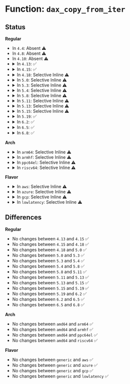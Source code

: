 # Function: <code>dax_copy_from_iter</code>

## Status
<b>Regular</b>
<ul>
<li>
In <code>4.4</code>: Absent ⚠️
</li>
<li>
In <code>4.8</code>: Absent ⚠️
</li>
<li>
In <code>4.10</code>: Absent ⚠️
</li>
<li>
<details>
<summary>In <code>4.13</code>: ✅</summary>

```c
size_t dax_copy_from_iter(struct dax_device *dax_dev, long unsigned int pgoff, void *addr, size_t bytes, struct iov_iter *i);
```

**Collision:** Unique Global

**Inline:** No

**Transformation:** False

**Instances:**

```
In drivers/dax/super.c (ffffffff8163c9d0)
Location: drivers/dax/super.c:248
Inline: False
Direct callers:
  - fs/dax.c:dax_iomap_actor
  - drivers/md/dm-linear.c:linear_dax_copy_from_iter
  - drivers/md/dm-stripe.c:stripe_dax_copy_from_iter
```
**Symbols:**

```
ffffffff8163c9d0-ffffffff8163c9f3: dax_copy_from_iter (STB_GLOBAL)
```
</details>
</li>
<li>
<details>
<summary>In <code>4.15</code>: ✅</summary>

```c
size_t dax_copy_from_iter(struct dax_device *dax_dev, long unsigned int pgoff, void *addr, size_t bytes, struct iov_iter *i);
```

**Collision:** Unique Global

**Inline:** No

**Transformation:** False

**Instances:**

```
In drivers/dax/super.c (ffffffff816a5660)
Location: drivers/dax/super.c:272
Inline: False
Direct callers:
  - fs/dax.c:dax_iomap_actor
  - drivers/md/dm-linear.c:linear_dax_copy_from_iter
  - drivers/md/dm-stripe.c:stripe_dax_copy_from_iter
```
**Symbols:**

```
ffffffff816a5660-ffffffff816a5689: dax_copy_from_iter (STB_GLOBAL)
```
</details>
</li>
<li>
<details>
<summary>In <code>4.18</code>: Selective Inline ⚠️</summary>

```c
size_t dax_copy_from_iter(struct dax_device *dax_dev, long unsigned int pgoff, void *addr, size_t bytes, struct iov_iter *i);
```

**Collision:** Unique Global

**Inline:** Selective

**Transformation:** False

**Instances:**

```
In drivers/dax/super.c (ffffffff816e1be0)
Location: drivers/dax/super.c:288
Inline: True
Direct callers:
  - fs/dax.c:dax_iomap_actor
  - drivers/md/dm-linear.c:linear_dax_copy_from_iter
  - drivers/md/dm-stripe.c:stripe_dax_copy_from_iter
```
**Symbols:**

```
ffffffff816e1be0-ffffffff816e1c0b: dax_copy_from_iter (STB_GLOBAL)
```
</details>
</li>
<li>
<details>
<summary>In <code>5.0</code>: Selective Inline ⚠️</summary>

```c
size_t dax_copy_from_iter(struct dax_device *dax_dev, long unsigned int pgoff, void *addr, size_t bytes, struct iov_iter *i);
```

**Collision:** Unique Global

**Inline:** Selective

**Transformation:** False

**Instances:**

```
In drivers/dax/super.c (ffffffff81705000)
Location: drivers/dax/super.c:287
Inline: True
Direct callers:
  - fs/dax.c:dax_iomap_actor
  - drivers/md/dm-linear.c:linear_dax_copy_from_iter
  - drivers/md/dm-stripe.c:stripe_dax_copy_from_iter
```
**Symbols:**

```
ffffffff81705000-ffffffff81705028: dax_copy_from_iter (STB_GLOBAL)
```
</details>
</li>
<li>
<details>
<summary>In <code>5.3</code>: Selective Inline ⚠️</summary>

```c
size_t dax_copy_from_iter(struct dax_device *dax_dev, long unsigned int pgoff, void *addr, size_t bytes, struct iov_iter *i);
```

**Collision:** Unique Global

**Inline:** Selective

**Transformation:** False

**Instances:**

```
In drivers/dax/super.c (ffffffff8173ee10)
Location: drivers/dax/super.c:327
Inline: True
Direct callers:
  - fs/dax.c:dax_iomap_actor
  - drivers/md/dm-linear.c:linear_dax_copy_from_iter
  - drivers/md/dm-stripe.c:stripe_dax_copy_from_iter
```
**Symbols:**

```
ffffffff8173ee10-ffffffff8173ee3b: dax_copy_from_iter (STB_GLOBAL)
```
</details>
</li>
<li>
<details>
<summary>In <code>5.4</code>: Selective Inline ⚠️</summary>

```c
size_t dax_copy_from_iter(struct dax_device *dax_dev, long unsigned int pgoff, void *addr, size_t bytes, struct iov_iter *i);
```

**Collision:** Unique Global

**Inline:** Selective

**Transformation:** False

**Instances:**

```
In drivers/dax/super.c (ffffffff81762ff0)
Location: drivers/dax/super.c:327
Inline: True
Direct callers:
  - fs/dax.c:dax_iomap_actor
  - drivers/md/dm-linear.c:linear_dax_copy_from_iter
  - drivers/md/dm-stripe.c:stripe_dax_copy_from_iter
```
**Symbols:**

```
ffffffff81762ff0-ffffffff8176301b: dax_copy_from_iter (STB_GLOBAL)
```
</details>
</li>
<li>
<details>
<summary>In <code>5.8</code>: Selective Inline ⚠️</summary>

```c
size_t dax_copy_from_iter(struct dax_device *dax_dev, long unsigned int pgoff, void *addr, size_t bytes, struct iov_iter *i);
```

**Collision:** Unique Global

**Inline:** Selective

**Transformation:** False

**Instances:**

```
In drivers/dax/super.c (ffffffff81822db0)
Location: drivers/dax/super.c:331
Inline: True
Direct callers:
  - fs/dax.c:dax_iomap_actor
  - drivers/md/dm-linear.c:linear_dax_copy_from_iter
  - drivers/md/dm-stripe.c:stripe_dax_copy_from_iter
```
**Symbols:**

```
ffffffff81822db0-ffffffff81822de0: dax_copy_from_iter (STB_GLOBAL)
```
</details>
</li>
<li>
<details>
<summary>In <code>5.11</code>: Selective Inline ⚠️</summary>

```c
size_t dax_copy_from_iter(struct dax_device *dax_dev, long unsigned int pgoff, void *addr, size_t bytes, struct iov_iter *i);
```

**Collision:** Unique Global

**Inline:** Selective

**Transformation:** False

**Instances:**

```
In drivers/dax/super.c (ffffffff81831ac0)
Location: drivers/dax/super.c:339
Inline: True
Direct callers:
  - fs/dax.c:dax_iomap_actor
  - drivers/md/dm-linear.c:linear_dax_copy_from_iter
  - drivers/md/dm-stripe.c:stripe_dax_copy_from_iter
```
**Symbols:**

```
ffffffff81831ac0-ffffffff81831af0: dax_copy_from_iter (STB_GLOBAL)
```
</details>
</li>
<li>
<details>
<summary>In <code>5.13</code>: Selective Inline ⚠️</summary>

```c
size_t dax_copy_from_iter(struct dax_device *dax_dev, long unsigned int pgoff, void *addr, size_t bytes, struct iov_iter *i);
```

**Collision:** Unique Global

**Inline:** Selective

**Transformation:** False

**Instances:**

```
In drivers/dax/super.c (ffffffff81814cf0)
Location: drivers/dax/super.c:339
Inline: True
Direct callers:
  - fs/dax.c:dax_iomap_actor
  - drivers/md/dm-linear.c:linear_dax_copy_from_iter
  - drivers/md/dm-stripe.c:stripe_dax_copy_from_iter
```
**Symbols:**

```
ffffffff81814cf0-ffffffff81814d20: dax_copy_from_iter (STB_GLOBAL)
```
</details>
</li>
<li>
<details>
<summary>In <code>5.15</code>: Selective Inline ⚠️</summary>

```c
size_t dax_copy_from_iter(struct dax_device *dax_dev, long unsigned int pgoff, void *addr, size_t bytes, struct iov_iter *i);
```

**Collision:** Unique Global

**Inline:** Selective

**Transformation:** False

**Instances:**

```
In drivers/dax/super.c (ffffffff8189f480)
Location: drivers/dax/super.c:331
Inline: True
Direct callers:
  - fs/dax.c:dax_iomap_iter
  - drivers/md/dm-linear.c:linear_dax_copy_from_iter
  - drivers/md/dm-stripe.c:stripe_dax_copy_from_iter
```
**Symbols:**

```
ffffffff8189f480-ffffffff8189f4b0: dax_copy_from_iter (STB_GLOBAL)
```
</details>
</li>
<li>
<details>
<summary>In <code>5.19</code>: ✅</summary>

```c
size_t dax_copy_from_iter(struct dax_device *dax_dev, long unsigned int pgoff, void *addr, size_t bytes, struct iov_iter *i);
```

**Collision:** Unique Global

**Inline:** No

**Transformation:** False

**Instances:**

```
In drivers/dax/super.c (ffffffff819e94a0)
Location: drivers/dax/super.c:149
Inline: False
Direct callers:
  - fs/dax.c:dax_iomap_iter
```
**Symbols:**

```
ffffffff819e94a0-ffffffff819e9513: dax_copy_from_iter (STB_GLOBAL)
```
</details>
</li>
<li>
<details>
<summary>In <code>6.2</code>: ✅</summary>

```c
size_t dax_copy_from_iter(struct dax_device *dax_dev, long unsigned int pgoff, void *addr, size_t bytes, struct iov_iter *i);
```

**Collision:** Unique Global

**Inline:** No

**Transformation:** False

**Instances:**

```
In drivers/dax/super.c (ffffffff81b65d60)
Location: drivers/dax/super.c:171
Inline: False
Direct callers:
  - fs/dax.c:dax_iomap_iter
```
**Symbols:**

```
ffffffff81b65d60-ffffffff81b65dd3: dax_copy_from_iter (STB_GLOBAL)
```
</details>
</li>
<li>
<details>
<summary>In <code>6.5</code>: ✅</summary>

```c
size_t dax_copy_from_iter(struct dax_device *dax_dev, long unsigned int pgoff, void *addr, size_t bytes, struct iov_iter *i);
```

**Collision:** Unique Global

**Inline:** No

**Transformation:** False

**Instances:**

```
In drivers/dax/super.c (ffffffff81bb9370)
Location: drivers/dax/super.c:171
Inline: False
Direct callers:
  - fs/dax.c:dax_iomap_iter
```
**Symbols:**

```
ffffffff81bb9370-ffffffff81bb93e3: dax_copy_from_iter (STB_GLOBAL)
```
</details>
</li>
<li>
<details>
<summary>In <code>6.8</code>: ✅</summary>

```c
size_t dax_copy_from_iter(struct dax_device *dax_dev, long unsigned int pgoff, void *addr, size_t bytes, struct iov_iter *i);
```

**Collision:** Unique Global

**Inline:** No

**Transformation:** False

**Instances:**

```
In drivers/dax/super.c (ffffffff81c0d9d0)
Location: drivers/dax/super.c:171
Inline: False
Direct callers:
  - fs/dax.c:dax_iomap_iter
```
**Symbols:**

```
ffffffff81c0d9d0-ffffffff81c0da43: dax_copy_from_iter (STB_GLOBAL)
```
</details>
</li>
</ul>
<b>Arch</b>
<ul>
<li>
<details>
<summary>In <code>arm64</code>: Selective Inline ⚠️</summary>

```c
size_t dax_copy_from_iter(struct dax_device *dax_dev, long unsigned int pgoff, void *addr, size_t bytes, struct iov_iter *i);
```

**Collision:** Unique Global

**Inline:** Selective

**Transformation:** False

**Instances:**

```
In drivers/dax/super.c (ffff800010962d90)
Location: drivers/dax/super.c:327
Inline: True
Direct callers:
  - fs/dax.c:dax_iomap_actor
  - drivers/md/dm-linear.c:linear_dax_copy_from_iter
  - drivers/md/dm-stripe.c:stripe_dax_copy_from_iter
```
**Symbols:**

```
ffff800010962d90-ffff800010962e14: dax_copy_from_iter (STB_GLOBAL)
```
</details>
</li>
<li>
<details>
<summary>In <code>armhf</code>: Selective Inline ⚠️</summary>

```c
size_t dax_copy_from_iter(struct dax_device *dax_dev, long unsigned int pgoff, void *addr, size_t bytes, struct iov_iter *i);
```

**Collision:** Unique Global

**Inline:** Selective

**Transformation:** False

**Instances:**

```
In drivers/dax/super.c (c0a39e24)
Location: drivers/dax/super.c:327
Inline: True
```
**Symbols:**

```
c0a39e24-c0a39e6c: dax_copy_from_iter (STB_GLOBAL)
```
</details>
</li>
<li>
<details>
<summary>In <code>ppc64el</code>: Selective Inline ⚠️</summary>

```c
size_t dax_copy_from_iter(struct dax_device *dax_dev, long unsigned int pgoff, void *addr, size_t bytes, struct iov_iter *i);
```

**Collision:** Unique Global

**Inline:** Selective

**Transformation:** False

**Instances:**

```
In drivers/dax/super.c (c000000000a191e0)
Location: drivers/dax/super.c:327
Inline: True
Direct callers:
  - fs/dax.c:dax_iomap_actor
  - drivers/md/dm-linear.c:linear_dax_copy_from_iter
  - drivers/md/dm-stripe.c:stripe_dax_copy_from_iter
```
**Symbols:**

```
c000000000a191e0-c000000000a19238: dax_copy_from_iter (STB_GLOBAL)
```
</details>
</li>
<li>
<details>
<summary>In <code>riscv64</code>: Selective Inline ⚠️</summary>

```c
size_t dax_copy_from_iter(struct dax_device *dax_dev, long unsigned int pgoff, void *addr, size_t bytes, struct iov_iter *i);
```

**Collision:** Unique Global

**Inline:** Selective

**Transformation:** False

**Instances:**

```
In drivers/dax/super.c (ffffffe0005d034a)
Location: drivers/dax/super.c:327
Inline: True
Direct callers:
  - fs/dax.c:dax_iomap_actor
  - drivers/md/dm-linear.c:linear_dax_copy_from_iter
  - drivers/md/dm-stripe.c:stripe_dax_copy_from_iter
```
**Symbols:**

```
ffffffe0005d034a-ffffffe0005d039e: dax_copy_from_iter (STB_GLOBAL)
```
</details>
</li>
</ul>
<b>Flavor</b>
<ul>
<li>
<details>
<summary>In <code>aws</code>: Selective Inline ⚠️</summary>

```c
size_t dax_copy_from_iter(struct dax_device *dax_dev, long unsigned int pgoff, void *addr, size_t bytes, struct iov_iter *i);
```

**Collision:** Unique Global

**Inline:** Selective

**Transformation:** False

**Instances:**

```
In drivers/dax/super.c (ffffffff817176e0)
Location: drivers/dax/super.c:327
Inline: True
Direct callers:
  - fs/dax.c:dax_iomap_actor
  - drivers/md/dm-linear.c:linear_dax_copy_from_iter
  - drivers/md/dm-stripe.c:stripe_dax_copy_from_iter
```
**Symbols:**

```
ffffffff817176e0-ffffffff8171770b: dax_copy_from_iter (STB_GLOBAL)
```
</details>
</li>
<li>
<details>
<summary>In <code>azure</code>: Selective Inline ⚠️</summary>

```c
size_t dax_copy_from_iter(struct dax_device *dax_dev, long unsigned int pgoff, void *addr, size_t bytes, struct iov_iter *i);
```

**Collision:** Unique Global

**Inline:** Selective

**Transformation:** False

**Instances:**

```
In drivers/dax/super.c (ffffffff816efc10)
Location: drivers/dax/super.c:327
Inline: True
Direct callers:
  - fs/dax.c:dax_iomap_actor
  - drivers/md/dm-linear.c:linear_dax_copy_from_iter
  - drivers/md/dm-stripe.c:stripe_dax_copy_from_iter
```
**Symbols:**

```
ffffffff816efc10-ffffffff816efc3b: dax_copy_from_iter (STB_GLOBAL)
```
</details>
</li>
<li>
<details>
<summary>In <code>gcp</code>: Selective Inline ⚠️</summary>

```c
size_t dax_copy_from_iter(struct dax_device *dax_dev, long unsigned int pgoff, void *addr, size_t bytes, struct iov_iter *i);
```

**Collision:** Unique Global

**Inline:** Selective

**Transformation:** False

**Instances:**

```
In drivers/dax/super.c (ffffffff817564b0)
Location: drivers/dax/super.c:327
Inline: True
Direct callers:
  - fs/dax.c:dax_iomap_actor
  - drivers/md/dm-linear.c:linear_dax_copy_from_iter
  - drivers/md/dm-stripe.c:stripe_dax_copy_from_iter
```
**Symbols:**

```
ffffffff817564b0-ffffffff817564db: dax_copy_from_iter (STB_GLOBAL)
```
</details>
</li>
<li>
<details>
<summary>In <code>lowlatency</code>: Selective Inline ⚠️</summary>

```c
size_t dax_copy_from_iter(struct dax_device *dax_dev, long unsigned int pgoff, void *addr, size_t bytes, struct iov_iter *i);
```

**Collision:** Unique Global

**Inline:** Selective

**Transformation:** False

**Instances:**

```
In drivers/dax/super.c (ffffffff81771b30)
Location: drivers/dax/super.c:327
Inline: True
Direct callers:
  - fs/dax.c:dax_iomap_actor
  - drivers/md/dm-linear.c:linear_dax_copy_from_iter
  - drivers/md/dm-stripe.c:stripe_dax_copy_from_iter
```
**Symbols:**

```
ffffffff81771b30-ffffffff81771b5b: dax_copy_from_iter (STB_GLOBAL)
```
</details>
</li>
</ul>

## Differences
<b>Regular</b>
<ul>
<li>
No changes between <code>4.13</code> and <code>4.15</code> ✅
</li>
<li>
No changes between <code>4.15</code> and <code>4.18</code> ✅
</li>
<li>
No changes between <code>4.18</code> and <code>5.0</code> ✅
</li>
<li>
No changes between <code>5.0</code> and <code>5.3</code> ✅
</li>
<li>
No changes between <code>5.3</code> and <code>5.4</code> ✅
</li>
<li>
No changes between <code>5.4</code> and <code>5.8</code> ✅
</li>
<li>
No changes between <code>5.8</code> and <code>5.11</code> ✅
</li>
<li>
No changes between <code>5.11</code> and <code>5.13</code> ✅
</li>
<li>
No changes between <code>5.13</code> and <code>5.15</code> ✅
</li>
<li>
No changes between <code>5.15</code> and <code>5.19</code> ✅
</li>
<li>
No changes between <code>5.19</code> and <code>6.2</code> ✅
</li>
<li>
No changes between <code>6.2</code> and <code>6.5</code> ✅
</li>
<li>
No changes between <code>6.5</code> and <code>6.8</code> ✅
</li>
</ul>
<b>Arch</b>
<ul>
<li>
No changes between <code>amd64</code> and <code>arm64</code> ✅
</li>
<li>
No changes between <code>amd64</code> and <code>armhf</code> ✅
</li>
<li>
No changes between <code>amd64</code> and <code>ppc64el</code> ✅
</li>
<li>
No changes between <code>amd64</code> and <code>riscv64</code> ✅
</li>
</ul>
<b>Flavor</b>
<ul>
<li>
No changes between <code>generic</code> and <code>aws</code> ✅
</li>
<li>
No changes between <code>generic</code> and <code>azure</code> ✅
</li>
<li>
No changes between <code>generic</code> and <code>gcp</code> ✅
</li>
<li>
No changes between <code>generic</code> and <code>lowlatency</code> ✅
</li>
</ul>
